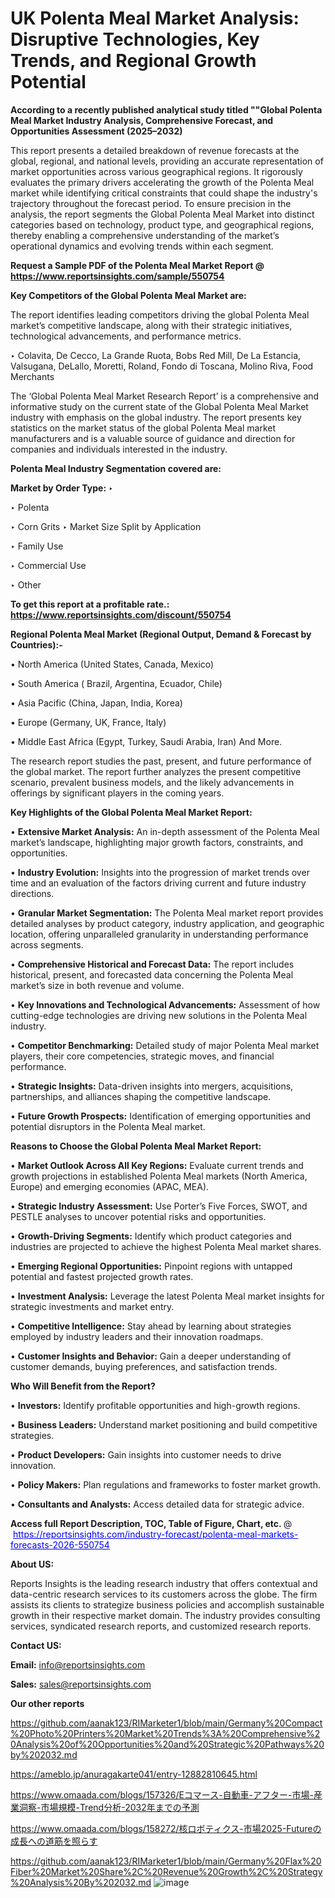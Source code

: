 # UK Polenta Meal Market Analysis: Disruptive Technologies, Key Trends, and Regional Growth Potential

<strong>According to a recently published analytical study titled ""Global Polenta Meal Market Industry Analysis, Comprehensive Forecast, and Opportunities Assessment (2025–2032)</strong>

This report presents a detailed breakdown of revenue forecasts at the global, regional, and national levels, providing an accurate representation of market opportunities across various geographical regions. It rigorously evaluates the primary drivers accelerating the growth of the Polenta Meal market while identifying critical constraints that could shape the industry's trajectory throughout the forecast period. To ensure precision in the analysis, the report segments the Global Polenta Meal Market into distinct categories based on technology, product type, and geographical regions, thereby enabling a comprehensive understanding of the market’s operational dynamics and evolving trends within each segment.

<strong>Request a Sample PDF of the Polenta Meal Market Report </strong><strong>@<a href=https://www.reportsinsights.com/sample/550754 style=color:#0000ff;> https://www.reportsinsights.com/sample/550754</a></strong></font>

<strong>Key Competitors of the Global Polenta Meal Market are:</strong>

The report identifies leading competitors driving the global Polenta Meal market’s competitive landscape, along with their strategic initiatives, technological advancements, and performance metrics.

‣ Colavita, De Cecco, La Grande Ruota, Bobs Red Mill, De La Estancia, Valsugana, DeLallo, Moretti, Roland, Fondo di Toscana, Molino Riva, Food Merchants

The ‘Global Polenta Meal Market Research Report’ is a comprehensive and informative study on the current state of the Global Polenta Meal Market industry with emphasis on the global industry. The report presents key statistics on the market status of the global Polenta Meal market manufacturers and is a valuable source of guidance and direction for companies and individuals interested in the industry.

<strong>Polenta Meal Industry Segmentation covered are:</strong>

<strong>Market by Order Type: </strong>
‣ 

‣ Polenta

‣ Corn Grits
‣ Market Size Split by Application

‣ Family Use

‣ Commercial Use

‣ Other

<strong>To get this report at a profitable rate.: <a href=https://www.reportsinsights.com/discount/550754 style=color:#0000ff;>https://www.reportsinsights.com/discount/550754</a></strong></font>

<strong>Regional Polenta Meal Market (Regional Output, Demand &amp; Forecast by Countries):-</strong>

• North America (United States, Canada, Mexico)

• South America ( Brazil, Argentina, Ecuador, Chile)

• Asia Pacific (China, Japan, India, Korea)

• Europe (Germany, UK, France, Italy)

• Middle East Africa (Egypt, Turkey, Saudi Arabia, Iran) And More.

The research report studies the past, present, and future performance of the global market. The report further analyzes the present competitive scenario, prevalent business models, and the likely advancements in offerings by significant players in the coming years.

<strong>Key Highlights of the Global Polenta Meal Market Report:</strong>

• <strong>Extensive Market Analysis:</strong> An in-depth assessment of the Polenta Meal market’s landscape, highlighting major growth factors, constraints, and opportunities.

• <strong>Industry Evolution:</strong> Insights into the progression of market trends over time and an evaluation of the factors driving current and future industry directions.

• <strong>Granular Market Segmentation:</strong> The Polenta Meal market report provides detailed analyses by product category, industry application, and geographic location, offering unparalleled granularity in understanding performance across segments.

• <strong>Comprehensive Historical and Forecast Data:</strong> The report includes historical, present, and forecasted data concerning the Polenta Meal market’s size in both revenue and volume.

• <strong>Key Innovations and Technological Advancements:</strong> Assessment of how cutting-edge technologies are driving new solutions in the Polenta Meal industry.

• <strong>Competitor Benchmarking:</strong> Detailed study of major Polenta Meal market players, their core competencies, strategic moves, and financial performance.

• <strong>Strategic Insights:</strong> Data-driven insights into mergers, acquisitions, partnerships, and alliances shaping the competitive landscape.

• <strong>Future Growth Prospects:</strong> Identification of emerging opportunities and potential disruptors in the Polenta Meal market.

<strong>Reasons to Choose the Global Polenta Meal Market Report:</strong>

• <strong>Market Outlook Across All Key Regions:</strong> Evaluate current trends and growth projections in established Polenta Meal markets (North America, Europe) and emerging economies (APAC, MEA).

• <strong>Strategic Industry Assessment:</strong> Use Porter’s Five Forces, SWOT, and PESTLE analyses to uncover potential risks and opportunities.

• <strong>Growth-Driving Segments:</strong> Identify which product categories and industries are projected to achieve the highest Polenta Meal market shares.

• <strong>Emerging Regional Opportunities:</strong> Pinpoint regions with untapped potential and fastest projected growth rates.

• <strong>Investment Analysis:</strong> Leverage the latest Polenta Meal market insights for strategic investments and market entry.

• <strong>Competitive Intelligence:</strong> Stay ahead by learning about strategies employed by industry leaders and their innovation roadmaps.

• <strong>Customer Insights and Behavior:</strong> Gain a deeper understanding of customer demands, buying preferences, and satisfaction trends.

<strong>Who Will Benefit from the Report?</strong>

• <strong>Investors:</strong> Identify profitable opportunities and high-growth regions.

• <strong>Business Leaders:</strong> Understand market positioning and build competitive strategies.

• <strong>Product Developers:</strong> Gain insights into customer needs to drive innovation.

• <strong>Policy Makers:</strong> Plan regulations and frameworks to foster market growth.

• <strong>Consultants and Analysts:</strong> Access detailed data for strategic advice.
</ul>
<strong>Access full Report Description, TOC, Table of Figure, Chart, etc. </strong>@  <a href=https://reportsinsights.com/industry-forecast/polenta-meal-markets-forecasts-2026-550754 style=color:#0000ff;>https://reportsinsights.com/industry-forecast/polenta-meal-markets-forecasts-2026-550754</a></font>

<strong><strong>About US</strong>:</strong>

Reports Insights is the leading research industry that offers contextual and data-centric research services to its customers across the globe. The firm assists its clients to strategize business policies and accomplish sustainable growth in their respective market domain. The industry provides consulting services, syndicated research reports, and customized research reports.

<strong>Contact US:</strong>

<p class=""""><b>Email:</b> <a href=mailto:info@reportsinsights.com>info@reportsinsights.com</a></p>
<p class=""""><b>Sales:</b> <a href=mailto:sales@reportsinsights.com>sales@reportsinsights.com</a></p>

<strong>Our other reports</strong>

<a href=https://github.com/aanak123/RIMarketer1/blob/main/Germany%20Compact%20Photo%20Printers%20Market%20Trends%3A%20Comprehensive%20Analysis%20of%20Opportunities%20and%20Strategic%20Pathways%20by%202032.md>https://github.com/aanak123/RIMarketer1/blob/main/Germany%20Compact%20Photo%20Printers%20Market%20Trends%3A%20Comprehensive%20Analysis%20of%20Opportunities%20and%20Strategic%20Pathways%20by%202032.md</a>

<a href=https://ameblo.jp/anuragakarte041/entry-12882810645.html>https://ameblo.jp/anuragakarte041/entry-12882810645.html</a>

<a href=https://www.omaada.com/blogs/157326/Eコマース-自動車-アフター-市場-産業洞察-市場規模-Trend分析-2032年までの予測>https://www.omaada.com/blogs/157326/Eコマース-自動車-アフター-市場-産業洞察-市場規模-Trend分析-2032年までの予測</a>

<a href=https://www.omaada.com/blogs/158272/核ロボティクス-市場2025-Futureの成長への道筋を照らす>https://www.omaada.com/blogs/158272/核ロボティクス-市場2025-Futureの成長への道筋を照らす</a>

<a href=https://github.com/aanak123/RIMarketer1/blob/main/Germany%20Flax%20Fiber%20Market%20Share%2C%20Revenue%20Growth%2C%20Strategy%20Analysis%20By%202032.md>https://github.com/aanak123/RIMarketer1/blob/main/Germany%20Flax%20Fiber%20Market%20Share%2C%20Revenue%20Growth%2C%20Strategy%20Analysis%20By%202032.md</a>
![image](https://github.com/user-attachments/assets/576ea10e-8188-4558-bdde-8888a153ce81)
